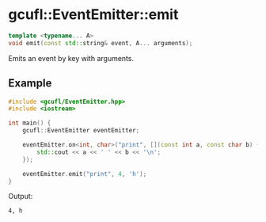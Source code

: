# gcufl::EventEmitter::emit
```cpp
template <typename... A>
void emit(const std::string& event, A... arguments);
```
Emits an event by key with arguments.
## Example
```cpp
#include <gcufl/EventEmitter.hpp>
#include <iostream>

int main() {
	gcufl::EventEmitter eventEmitter;

	eventEmitter.on<int, char>("print", [](const int a, const char b) {
		std::cout << a << ' ' << b << '\n';
	});

	eventEmitter.emit("print", 4, 'h');
}
```
Output:
```
4, h
```
